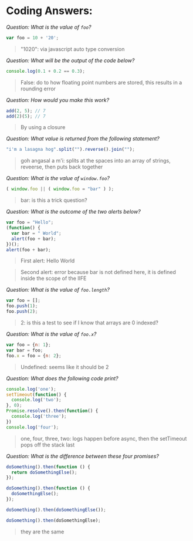# Coding Answers:

*Question: What is the value of `foo`?*
```javascript
var foo = 10 + '20';
```

> "1020": via javascript auto type conversion

*Question: What will be the output of the code below?*
```javascript
console.log(0.1 + 0.2 == 0.3);
```

> False: do to how floating point numbers are stored, this results in a rounding error

*Question: How would you make this work?*
```javascript
add(2, 5); // 7
add(2)(5); // 7
```

> By using a closure

*Question: What value is returned from the following statement?*
```javascript
"i'm a lasagna hog".split("").reverse().join("");
```

> goh angasal a m'i: splits at the spaces into an array of strings, reveerse, then puts back together

*Question: What is the value of `window.foo`?*
```javascript
( window.foo || ( window.foo = "bar" ) );
```

> bar: is this a trick question?

*Question: What is the outcome of the two alerts below?*
```javascript
var foo = "Hello";
(function() {
  var bar = " World";
  alert(foo + bar);
})();
alert(foo + bar);
```

> First alert: Hello World

> Second alert: error because bar is not defined here, it is defined inside the scope of the IIFE

*Question: What is the value of `foo.length`?*
```javascript
var foo = [];
foo.push(1);
foo.push(2);
```

> 2: is this a test to see if I know that arrays are 0 indexed?

*Question: What is the value of `foo.x`?*
```javascript
var foo = {n: 1};
var bar = foo;
foo.x = foo = {n: 2};
```

> Undefined: seems like it should be 2

*Question: What does the following code print?*
```javascript
console.log('one');
setTimeout(function() {
  console.log('two');
}, 0);
Promise.resolve().then(function() {
  console.log('three');
})
console.log('four');
```

> one, four, three, two: logs happen before async, then the setTimeout pops off the stack last

*Question: What is the difference between these four promises?*
```javascript
doSomething().then(function () {
  return doSomethingElse();
});

doSomething().then(function () {
  doSomethingElse();
});

doSomething().then(doSomethingElse());

doSomething().then(doSomethingElse);
```

> they are the same